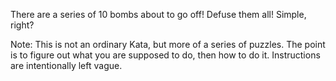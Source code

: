 There are a series of 10 bombs about to go off!  Defuse them all!  Simple, right?

Note: This is not an ordinary Kata, but more of a series of puzzles.  The point is to figure out what you are supposed to do, then how to do it.  Instructions are intentionally left vague.
